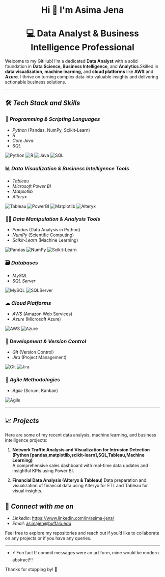 <h1 align="center">Hi 👋 I'm Asima Jena</h1>
<h1 align="center">💻 Data Analyst & Business Intelligence Professional</h1>

Welcome to my GitHub! I'm a dedicated **Data Analyst** with a solid foundation in **Data Science, Business Intelligence,** and **Analytics**.Skilled in **data visualization, machine learning,** and **cloud platforms** like **AWS** and **Azure**. I thrive on turning complex data into valuable insights and delivering actionable business solutions.

---

## 🛠 *Tech Stack and Skills*

### 🔢 *Programming & Scripting Languages*
- *Python* (Pandas, NumPy, Scikit-Learn)
- *R* 
- *Core Java*
- *SQL*
  
![Python](https://img.shields.io/badge/-Python-3776AB?logo=python&logoColor=white&style=for-the-badge) ![R](https://img.shields.io/badge/-R-276DC3?logo=r&logoColor=white&style=for-the-badge) ![Java](https://img.shields.io/badge/-Java-007396?logo=java&logoColor=white&style=for-the-badge) ![SQL](https://img.shields.io/badge/-SQL-4479A1?logo=mysql&logoColor=white&style=for-the-badge)

### 📊 *Data Visualization & Business Intelligence Tools*
- *Tableau* 
- *Microsoft Power BI*
- *Matplotlib*
- *Alteryx*

![Tableau](https://img.shields.io/badge/-Tableau-E97627?logo=Tableau&logoColor=white&style=for-the-badge) ![PowerBI](https://img.shields.io/badge/-PowerBI-F2C811?logo=powerbi&logoColor=black&style=for-the-badge) ![Matplotlib](https://img.shields.io/badge/-Matplotlib-20232A?logo=Python&logoColor=white&style=for-the-badge) ![Alteryx](https://img.shields.io/badge/-Alteryx-1976D2?logo=alteryx&logoColor=white&style=for-the-badge)

### 🧑‍💻 *Data Manipulation & Analysis Tools*
- *Pandas* (Data Analysis in Python)
- *NumPy* (Scientific Computing)
- *Scikit-Learn* (Machine Learning)

![Pandas](https://img.shields.io/badge/-Pandas-150458?logo=pandas&logoColor=white&style=for-the-badge) ![NumPy](https://img.shields.io/badge/-NumPy-013243?logo=numpy&logoColor=white&style=for-the-badge) ![Scikit-Learn](https://img.shields.io/badge/-Scikit--Learn-F7931E?logo=scikitlearn&logoColor=white&style=for-the-badge)

### 🗃 *Databases*
- *MySQL*
- *SQL Server*

![MySQL](https://img.shields.io/badge/-MySQL-4479A1?logo=mysql&logoColor=white&style=for-the-badge) ![SQLServer](https://img.shields.io/badge/-SQL%20Server-CC2927?logo=microsoft-sql-server&logoColor=white&style=for-the-badge)

### ☁ *Cloud Platforms*
- *AWS* (Amazon Web Services)
- *Azure* (Microsoft Azure)

![AWS](https://img.shields.io/badge/-AWS-232F3E?logo=amazon-aws&logoColor=white&style=for-the-badge) ![Azure](https://img.shields.io/badge/-Azure-0078D4?logo=microsoft-azure&logoColor=white&style=for-the-badge)

### 🧩 *Development & Version Control*
- *Git* (Version Control)
- *Jira* (Project Management)

![Git](https://img.shields.io/badge/-Git-F05032?logo=git&logoColor=white&style=for-the-badge) ![Jira](https://img.shields.io/badge/-Jira-0052CC?logo=jira&logoColor=white&style=for-the-badge)

### 📑 *Agile Methodologies*
- *Agile* (Scrum, Kanban)

![Agile](https://img.shields.io/badge/-Agile-28B463?logo=agile&logoColor=white&style=for-the-badge)

---

## 📈 *Projects*
Here are some of my recent data analysis, machine learning, and business intelligence projects:

1. **Network Traffic Analysis and Visualization for Intrusion Detection (Python [pandas,matplotlib,scikit-learn],SQL,Tableau,Machine Learning)**  
   A comprehensive sales dashboard with real-time data updates and insightful KPIs using Power BI.

2. **Financial Data Analysis (Alteryx & Tableau)** 
   Data preparation and visualization of financial data using Alteryx for ETL and Tableau for visual insights.
   
## 📧 *Connect with me on*

- *LinkedIn*: https://www.linkedin.com/in/asima-jena/
- *Email*: asimajen@buffalo.edu

Feel free to explore my repositories and reach out if you’d like to collaborate on any projects or if you have any queries.

---
- ⚡ Fun fact If commit messages were an art form, mine would be modern abstract!!!

Thanks for stopping by! 🌟

